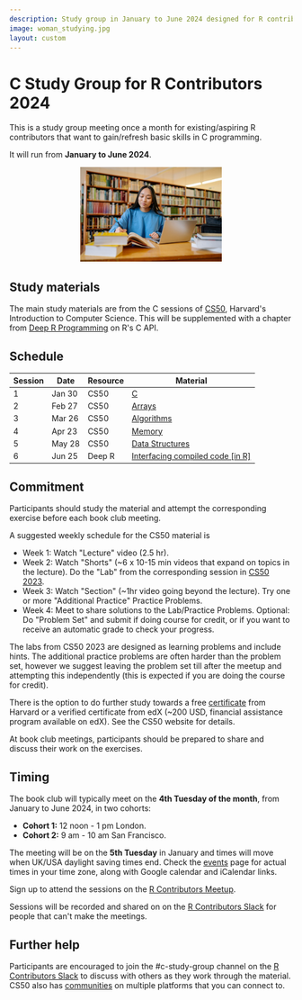 ```yaml
---
description: Study group in January to June 2024 designed for R contributors to develop skills in C programming.
image: woman_studying.jpg
layout: custom
---
```


# C Study Group for R Contributors 2024

This is a study group meeting once a month for existing/aspiring R contributors that want to gain/refresh basic skills in C programming.

It will run from **January to June 2024**.

<center><img src="woman_studying.jpg" alt="Woman studying in a library with books and a laptop" width="50%"/></center>

## Study materials

The main study materials are from the C sessions of [CS50](https://cs50.harvard.edu/x/2024/), Harvard's Introduction to Computer Science. This will be supplemented with a chapter from [Deep R Programming](https://deepr.gagolewski.com/chapter/310-compiled.html) on R's C API.

## Schedule

| Session  | Date   | Resource | Material                                                                                   |
|------------|------------|------------|-------------------------------------|
| 1   | Jan 30 | CS50     | [C](https://cs50.harvard.edu/x/2024/weeks/1/)                                              |
| 2   | Feb 27 | CS50     | [Arrays](https://cs50.harvard.edu/x/2024/weeks/2/)                                         |
| 3   | Mar 26 | CS50     | [Algorithms](https://cs50.harvard.edu/x/2024/weeks/3/)                                     |
| 4   | Apr 23 | CS50     | [Memory](https://cs50.harvard.edu/x/2024/weeks/4/)                                         |
| 5   | May 28 | CS50     | [Data Structures](https://cs50.harvard.edu/x/2024/weeks/5/)                                |
| 6   | Jun 25 | Deep R   | [Interfacing compiled code [in R]](https://deepr.gagolewski.com/chapter/310-compiled.html) |

## Commitment

Participants should study the material and attempt the corresponding exercise before each book club meeting.

A suggested weekly schedule for the CS50 material is

-   Week 1: Watch "Lecture" video (2.5 hr).
-   Week 2: Watch "Shorts" (\~6 x 10-15 min videos that expand on topics in the lecture). Do the "Lab" from the corresponding session in [CS50 2023](https://cs50.harvard.edu/x/2023).
-   Week 3: Watch "Section" (~1hr video going beyond the lecture). Try one or more "Additional Practice" Practice Problems.
-   Week 4: Meet to share solutions to the Lab/Practice Problems. Optional: Do "Problem Set" and submit if doing course for credit, or if you want to receive an automatic grade to check your progress.

The labs from CS50 2023 are designed as learning problems and include hints. 
The additional practice problems are often harder than the problem set, 
however we suggest leaving the problem set till after the meetup and attempting 
this independently (this is expected if you are doing the course for credit).

There is the option to do further study towards a free [certificate](https://cs50.harvard.edu/x/2024/certificate/) from Harvard or a verified certificate from edX (~200 USD, financial assistance program available on edX). See the CS50 website for details.

At book club meetings, participants should be prepared to share and discuss their work on the exercises.

## Timing

The book club will typically meet on the **4th Tuesday of the month**, from January to June 2024, in two cohorts:

  -   **Cohort 1:** 12 noon - 1 pm London.
  -   **Cohort 2:** 9 am - 10 am San Francisco.

The meeting will be on the **5th Tuesday** in January and times will move when UK/USA daylight saving times end. Check the [events](/events) page for actual times in your time zone, along with Google calendar and iCalendar links.

Sign up to attend the sessions on the [R Contributors Meetup](https://www.meetup.com/r-contributors/events/).

Sessions will be recorded and shared on on the [R Contributors Slack](/slack) for people that can't make the meetings.

## Further help

Participants are encouraged to join the #c-study-group channel on the [R Contributors Slack](/slack) to discuss with others as they work through the material. CS50 also has [communities](https://cs50.harvard.edu/x/2024/communities/) on multiple platforms that you can connect to.
